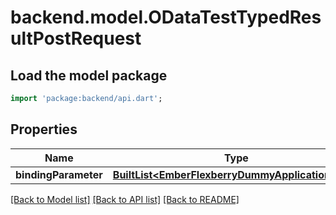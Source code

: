 # backend.model.ODataTestTypedResultPostRequest

## Load the model package
```dart
import 'package:backend/api.dart';
```

## Properties
Name | Type | Description | Notes
------------ | ------------- | ------------- | -------------
**bindingParameter** | [**BuiltList&lt;EmberFlexberryDummyApplicationUser&gt;**](EmberFlexberryDummyApplicationUser.md) |  | [optional] 

[[Back to Model list]](../README.md#documentation-for-models) [[Back to API list]](../README.md#documentation-for-api-endpoints) [[Back to README]](../README.md)


